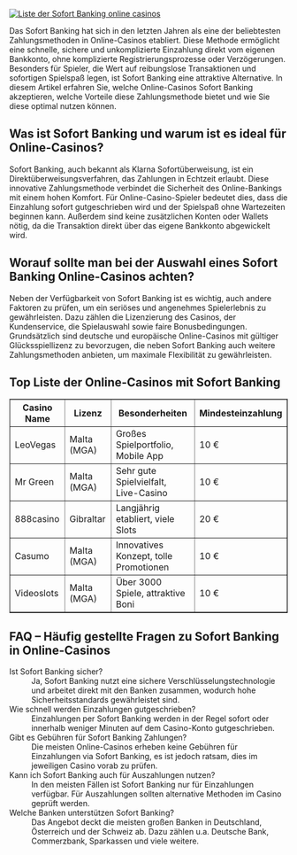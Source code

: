 [![Liste der Sofort Banking online casinos](https://123-caf.pages.dev/gitsignup.png)](https://vrmoo.ru/Bt82HjjY)

<p>Das Sofort Banking hat sich in den letzten Jahren als eine der beliebtesten Zahlungsmethoden in Online-Casinos etabliert. Diese Methode ermöglicht eine schnelle, sichere und unkomplizierte Einzahlung direkt vom eigenen Bankkonto, ohne komplizierte Registrierungsprozesse oder Verzögerungen. Besonders für Spieler, die Wert auf reibungslose Transaktionen und sofortigen Spielspaß legen, ist Sofort Banking eine attraktive Alternative. In diesem Artikel erfahren Sie, welche Online-Casinos Sofort Banking akzeptieren, welche Vorteile diese Zahlungsmethode bietet und wie Sie diese optimal nutzen können.</p>  <h2>Was ist Sofort Banking und warum ist es ideal für Online-Casinos?</h2> <p>Sofort Banking, auch bekannt als Klarna Sofortüberweisung, ist ein Direktüberweisungsverfahren, das Zahlungen in Echtzeit erlaubt. Diese innovative Zahlungsmethode verbindet die Sicherheit des Online-Bankings mit einem hohen Komfort. Für Online-Casino-Spieler bedeutet dies, dass die Einzahlung sofort gutgeschrieben wird und der Spielspaß ohne Wartezeiten beginnen kann. Außerdem sind keine zusätzlichen Konten oder Wallets nötig, da die Transaktion direkt über das eigene Bankkonto abgewickelt wird.</p>  <h2>Worauf sollte man bei der Auswahl eines Sofort Banking Online-Casinos achten?</h2> <p>Neben der Verfügbarkeit von Sofort Banking ist es wichtig, auch andere Faktoren zu prüfen, um ein seriöses und angenehmes Spielerlebnis zu gewährleisten. Dazu zählen die Lizenzierung des Casinos, der Kundenservice, die Spielauswahl sowie faire Bonusbedingungen. Grundsätzlich sind deutsche und europäische Online-Casinos mit gültiger Glücksspiellizenz zu bevorzugen, die neben Sofort Banking auch weitere Zahlungsmethoden anbieten, um maximale Flexibilität zu gewährleisten.</p>  <h2>Top Liste der Online-Casinos mit Sofort Banking</h2> <table border="1" cellpadding="8" cellspacing="0">   <thead>     <tr>       <th>Casino Name</th>       <th>Lizenz</th>       <th>Besonderheiten</th>       <th>Mindesteinzahlung</th>     </tr>   </thead>   <tbody>     <tr>       <td>LeoVegas</td>       <td>Malta (MGA)</td>       <td>Großes Spielportfolio, Mobile App</td>       <td>10 €</td>     </tr>     <tr>       <td>Mr Green</td>       <td>Malta (MGA)</td>       <td>Sehr gute Spielvielfalt, Live-Casino</td>       <td>10 €</td>     </tr>     <tr>       <td>888casino</td>       <td>Gibraltar</td>       <td>Langjährig etabliert, viele Slots</td>       <td>20 €</td>     </tr>     <tr>       <td>Casumo</td>       <td>Malta (MGA)</td>       <td>Innovatives Konzept, tolle Promotionen</td>       <td>10 €</td>     </tr>     <tr>       <td>Videoslots</td>       <td>Malta (MGA)</td>       <td>Über 3000 Spiele, attraktive Boni</td>       <td>10 €</td>     </tr>   </tbody> </table>  <h2>FAQ – Häufig gestellte Fragen zu Sofort Banking in Online-Casinos</h2> <dl>   <dt>Ist Sofort Banking sicher?</dt>   <dd>Ja, Sofort Banking nutzt eine sichere Verschlüsselungstechnologie und arbeitet direkt mit den Banken zusammen, wodurch hohe Sicherheitsstandards gewährleistet sind.</dd>      <dt>Wie schnell werden Einzahlungen gutgeschrieben?</dt>   <dd>Einzahlungen per Sofort Banking werden in der Regel sofort oder innerhalb weniger Minuten auf dem Casino-Konto gutgeschrieben.</dd>      <dt>Gibt es Gebühren für Sofort Banking Zahlungen?</dt>   <dd>Die meisten Online-Casinos erheben keine Gebühren für Einzahlungen via Sofort Banking, es ist jedoch ratsam, dies im jeweiligen Casino vorab zu prüfen.</dd>      <dt>Kann ich Sofort Banking auch für Auszahlungen nutzen?</dt>   <dd>In den meisten Fällen ist Sofort Banking nur für Einzahlungen verfügbar. Für Auszahlungen sollten alternative Methoden im Casino geprüft werden.</dd>      <dt>Welche Banken unterstützen Sofort Banking?</dt>   <dd>Das Angebot deckt die meisten großen Banken in Deutschland, Österreich und der Schweiz ab. Dazu zählen u.a. Deutsche Bank, Commerzbank, Sparkassen und viele weitere.</dd> </dl>
